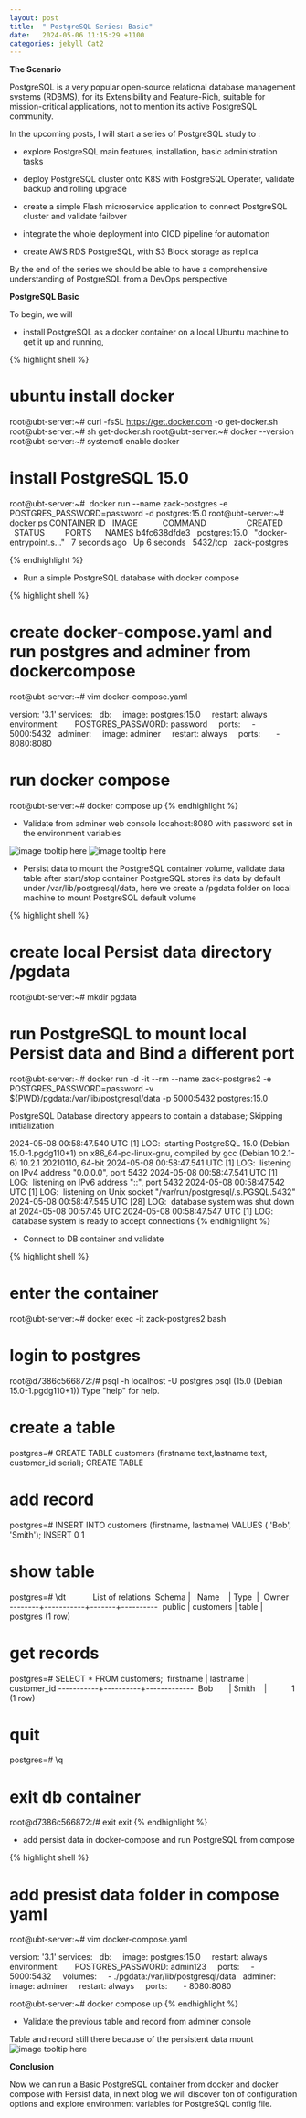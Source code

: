```yaml
---
layout: post
title:  " PostgreSQL Series: Basic"
date:   2024-05-06 11:15:29 +1100
categories: jekyll Cat2
---
```


<b> The Scenario</b>

PostgreSQL is a very popular open-source relational database management systems (RDBMS), for its Extensibility and Feature-Rich, suitable for mission-critical applications, not to mention its active PostgreSQL community. 

In the upcoming posts, I will start a series of PostgreSQL study to :

- explore PostgreSQL main features, installation, basic administration tasks

- deploy PostgreSQL cluster onto K8S with PostgreSQL Operater, validate backup and rolling upgrade

- create a simple Flash microservice application to connect PostgreSQL cluster and validate failover

- integrate the whole deployment into CICD pipeline for automation

- create AWS RDS PostgreSQL, with S3 Block storage as replica

By the end of the series we should be able to have a comprehensive understanding of PostgreSQL from a DevOps perspective

<b>PostgreSQL Basic</b>

To begin, we will

- install PostgreSQL as a docker container on a local Ubuntu machine to get it up and running,

{% highlight shell %}

# ubuntu install docker
root@ubt-server:~# curl -fsSL https://get.docker.com -o get-docker.sh
root@ubt-server:~# sh get-docker.sh
root@ubt-server:~# docker --version
root@ubt-server:~# systemctl enable docker

# install PostgreSQL 15.0
root@ubt-server:~#  docker run --name zack-postgres -e POSTGRES_PASSWORD=password -d postgres:15.0
root@ubt-server:~# docker ps
CONTAINER ID   IMAGE           COMMAND                  CREATED         STATUS         PORTS      NAMES
b4fc638dfde3   postgres:15.0   "docker-entrypoint.s…"   7 seconds ago   Up 6 seconds   5432/tcp   zack-postgres

{% endhighlight %}

- Run a simple PostgreSQL database with docker compose

{% highlight shell %}

# create docker-compose.yaml and run postgres and adminer from dockercompose
root@ubt-server:~# vim docker-compose.yaml

version: '3.1'
services:
  db:
    image: postgres:15.0
    restart: always
    environment:
      POSTGRES_PASSWORD: password
    ports:
    - 5000:5432
  adminer:
    image: adminer
    restart: always
    ports:
      - 8080:8080

# run docker compose
root@ubt-server:~# docker compose up
{% endhighlight %}

- Validate from adminer web console locahost:8080 with password set in the environment variables

![image tooltip here](/assets/ps1-1.png)
![image tooltip here](/assets/ps1-2.png)

- Persist data to mount the PostgreSQL container volume, validate data table after start/stop container 
PostgreSQL stores its data by default under /var/lib/postgresql/data, here we create a /pgdata folder on local machine to mount PostgreSQL default volume

{% highlight shell %}
# create local Persist data directory /pgdata
root@ubt-server:~# mkdir pgdata
# run PostgreSQL to mount local Persist data and Bind a different port
root@ubt-server:~# docker run -d -it --rm --name zack-postgres2 -e POSTGRES_PASSWORD=password -v ${PWD}/pgdata:/var/lib/postgresql/data -p 5000:5432 postgres:15.0

PostgreSQL Database directory appears to contain a database; Skipping initialization

2024-05-08 00:58:47.540 UTC [1] LOG:  starting PostgreSQL 15.0 (Debian 15.0-1.pgdg110+1) on x86_64-pc-linux-gnu, compiled by gcc (Debian 10.2.1-6) 10.2.1 20210110, 64-bit
2024-05-08 00:58:47.541 UTC [1] LOG:  listening on IPv4 address "0.0.0.0", port 5432
2024-05-08 00:58:47.541 UTC [1] LOG:  listening on IPv6 address "::", port 5432
2024-05-08 00:58:47.542 UTC [1] LOG:  listening on Unix socket "/var/run/postgresql/.s.PGSQL.5432"
2024-05-08 00:58:47.545 UTC [28] LOG:  database system was shut down at 2024-05-08 00:57:45 UTC
2024-05-08 00:58:47.547 UTC [1] LOG:  database system is ready to accept connections
{% endhighlight %}

- Connect to DB container and validate

{% highlight shell %}
# enter the container
root@ubt-server:~# docker exec -it zack-postgres2 bash
# login to postgres
root@d7386c566872:/# psql -h localhost -U postgres
psql (15.0 (Debian 15.0-1.pgdg110+1))
Type "help" for help.
# create a table
postgres=# CREATE TABLE customers (firstname text,lastname text, customer_id serial);
CREATE TABLE
# add record
postgres=# INSERT INTO customers (firstname, lastname) VALUES ( 'Bob', 'Smith');
INSERT 0 1
# show table
postgres=# \dt
           List of relations
 Schema |   Name    | Type  |  Owner   
--------+-----------+-------+----------
 public | customers | table | postgres
(1 row)
# get records
postgres=# SELECT * FROM customers;
 firstname | lastname | customer_id 
-----------+----------+-------------
 Bob       | Smith    |           1
(1 row)
# quit 
postgres=# \q
# exit db container
root@d7386c566872:/# exit
exit
{% endhighlight %}

- add persist data in docker-compose and run PostgreSQL from compose

{% highlight shell %}
# add presist data folder in compose yaml
root@ubt-server:~# vim docker-compose.yaml

version: '3.1'
services:
  db:
    image: postgres:15.0
    restart: always
    environment:
      POSTGRES_PASSWORD: admin123
    ports:
    - 5000:5432
    volumes:
    - ./pgdata:/var/lib/postgresql/data
  adminer:
    image: adminer
    restart: always
    ports:
      - 8080:8080

root@ubt-server:~# docker compose up
{% endhighlight %}

- Validate the previous table and record from adminer console

Table and record still there because of the persistent data mount
![image tooltip here](/assets/ps1-3.png)

<b> Conclusion</b>

Now we can run a Basic PostgreSQL container from docker and docker compose with Persist data, in next blog we will discover ton of configuration options and explore environment variables for PostgreSQL config file.



